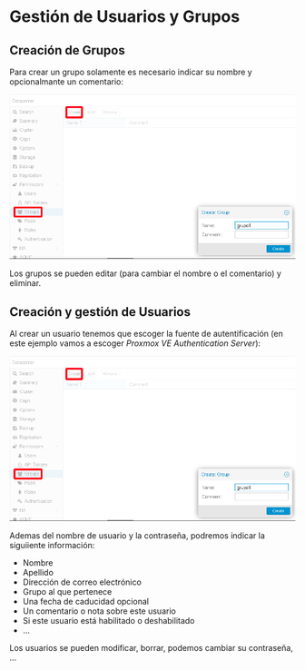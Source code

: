# Gestión de Usuarios y Grupos

## Creación de Grupos

Para crear un grupo solamente es necesario indicar su nombre y opcionalmante un comentario:

![usuarios](img/usuario3.png)

Los grupos se pueden editar (para cambiar el nombre o el comentario) y eliminar.

## Creación y gestión de Usuarios

Al crear un usuario tenemos que escoger la fuente de autentificación (en este ejemplo vamos a escoger *Proxmox VE Authentication Server*):

![usuarios](img/usuario3.png)

Ademas del nombre de usuario y la contraseña, podremos indicar la siguiiente información:

* Nombre
* Apellido
* Dirección de correo electrónico
* Grupo al que pertenece
* Una fecha de caducidad opcional
* Un comentario o nota sobre este usuario
* Si este usuario está habilitado o deshabilitado
* ...

Los usuarios se pueden modificar, borrar, podemos cambiar su contraseña, ...

